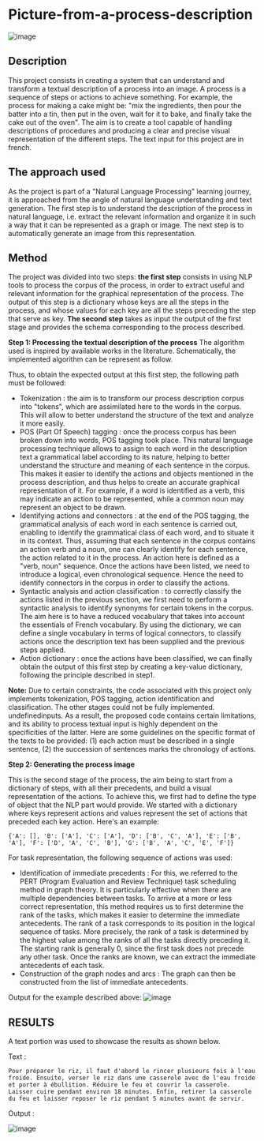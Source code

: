 # Picture-from-a-process-description

![image](https://github.com/user-attachments/assets/fa1f63a1-d44c-441f-8726-8b25aa74476d)

## Description
This project consists in creating a system that can understand and transform a textual description of a process into an image.  A process is a sequence of steps or actions to achieve something. For example, the process for making a cake might be:  "mix the ingredients, then pour the batter into a tin, then put in the oven, wait for it to bake, and finally take the cake out of the oven". The aim is to create a tool capable of handling descriptions of procedures and producing a clear and precise visual representation of the different steps. The text input for this project are in french. 

## The approach used 
As the project is part of  a "Natural Language Processing" learning journey, it is approached from the angle of natural language understanding and text generation. The first step is to understand the description of the process in natural language, i.e. extract the relevant information and organize it in such a way that it can be represented as a graph or image. The next step is to automatically generate an image from this representation.

## Method
The project was divided into two steps: **the first step** consists in using NLP tools to process the corpus of the process, in order to extract useful and relevant information for the graphical representation of the process. The output of this step is a dictionary whose keys are all the steps in the process, and whose values for each key are all the steps preceding the step that serve as key. **The second step** takes as input the output of the first stage and provides the schema corresponding to the process described.

**Step 1: Processing the textual description of the process**
The algorithm used is inspired by available works in the literature. Schematically, the implemented algorithm can be represent as follow.

Thus, to obtain the expected output at this first step, the following path must be followed:
- Tokenization : the aim  is to transform our process description corpus into "tokens", which are assimilated here to the words in the corpus. This will allow to better understand the structure of the text and analyze it more easily.
- POS (Part Of Speech) tagging : once the process corpus has been broken down into words, POS tagging took place. This natural language processing technique allows to assign to each word in the description text a grammatical label according to its nature, helping to better understand the structure and meaning of each sentence in the corpus. This makes it easier to identify the actions and objects mentioned in the process description, and thus helps to create an accurate graphical representation of it. For example, if a word is identified as a verb, this may indicate an action to be represented, while a common noun may represent an object to be drawn.
- Identifying actions and connectors : at the end of the POS tagging, the grammatical analysis of each word in each sentence is carried out, enabling  to identify the grammatical class of each word, and to situate it in its context. Thus, assuming that each sentence in the corpus contains an action verb and a noun, one can clearly identify for each sentence, the action related to it in the process. An action here is defined as a "verb, noun" sequence. Once the actions have been listed, we need to introduce a logical, even chronological sequence. Hence the need to identify connectors in the corpus in order to classify the actions.
- Syntactic analysis and action classification : to correctly classify the actions listed in the previous section, we first need to perform a syntactic analysis to identify synonyms for certain tokens in the corpus. The aim here is to have a reduced vocabulary that takes into account the essentials of French vocabulary. By using the dictionary, we can define a single vocabulary in terms of logical connectors, to classify actions once the description text has been supplied and the previous steps applied.
- Action dictionary : once the actions have been classified, we can finally obtain the output of this first step by creating a key-value dictionary, following the principle described in step1.

**Note:** Due to certain constraints, the code associated with this project only implements tokenization, POS tagging, action identification and classification. The other stages could not be fully implemented. undefinedinputs. As a result, the proposed code contains certain limitations, and its ability to process textual input is highly dependent on the specificities of the latter. Here are some guidelines on the specific format of the texts to be provided: (1) each action must be described in a single sentence, (2) the succession of sentences marks the chronology of actions.


**Step 2: Generating the process image**

This is the second stage of the process, the aim being to start from a dictionary of steps, with all their precedents, and build a visual representation of the actions. To achieve this, we first had to define the type of object that the NLP part would provide. We started with a dictionary where keys represent actions and values represent the set of actions that preceded each key action. Here's an example:
``` 
{'A': [], 'B': ['A'], 'C': ['A'], 'D': ['B', 'C', 'A'], 'E': ['B', 'A'], 'F': ['D', 'A', 'C', 'B'], 'G': ['B', 'A', 'C', 'E', 'F']}
```
For task representation, the following sequence of actions was used:
- Identification of immediate precedents : For this, we referred to the PERT (Program Evaluation and Review Technique) task scheduling method in graph theory. It is particularly effective when there are multiple dependencies between tasks.  To arrive at a more or less correct representation, this method requires us to first determine the rank of the tasks, which makes it easier to determine the immediate antecedents. The rank of a task corresponds to its position in the logical sequence of tasks. More precisely, the rank of a task is determined by the highest value among the ranks of all the tasks directly preceding it. The starting rank is generally 0, since the first task does not precede any other task.  Once the ranks are known, we can extract the immediate antecedents of each task.
- Construction of the graph nodes and arcs : The graph can then be constructed from the list of immediate antecedents.

Output for the example described above: 
![image](https://github.com/user-attachments/assets/64ea79be-1f21-41d8-8c94-d89055407d8a)

## RESULTS
A text portion was used to showcase the results as shown below. 

Text :
```
Pour préparer le riz, il faut d'abord le rincer plusieurs fois à l'eau froide. Ensuite, verser le riz dans une casserole avec de l'eau froide et porter à ébullition. Réduire le feu et couvrir la casserole. Laisser cuire pendant environ 18 minutes. Enfin, retirer la casserole du feu et laisser reposer le riz pendant 5 minutes avant de servir.
```
Output : 

![image](https://github.com/user-attachments/assets/863a4413-bce7-4918-adda-05a5a25a6ad1)

